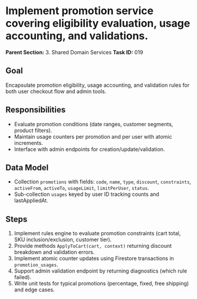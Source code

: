 # Implement promotion service covering eligibility evaluation, usage accounting, and validations.

**Parent Section:** 3. Shared Domain Services
**Task ID:** 019

## Goal
Encapsulate promotion eligibility, usage accounting, and validation rules for both user checkout flow and admin tools.

## Responsibilities
- Evaluate promotion conditions (date ranges, customer segments, product filters).
- Maintain usage counters per promotion and per user with atomic increments.
- Interface with admin endpoints for creation/update/validation.

## Data Model
- Collection `promotions` with fields: `code`, `name`, `type`, `discount`, `constraints`, `activeFrom`, `activeTo`, `usageLimit`, `limitPerUser`, `status`.
- Sub-collection `usages` keyed by user ID tracking counts and lastAppliedAt.

## Steps
1. Implement rules engine to evaluate promotion constraints (cart total, SKU inclusion/exclusion, customer tier).
2. Provide methods `ApplyToCart(cart, context)` returning discount breakdown and validation errors.
3. Implement atomic counter updates using Firestore transactions in `promotion_usages`.
4. Support admin validation endpoint by returning diagnostics (which rule failed).
5. Write unit tests for typical promotions (percentage, fixed, free shipping) and edge cases.
